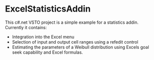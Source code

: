 # ExcelStatisticsAddin
This c#.net VSTO project is a simple example for a statistics addin. Currently it contains:
- Integration into the Excel menu
- Selection of input and output cell ranges using a refedit control
- Estimating the parameters of a Weibull distribution using Excels goal seek capability and Excel formulas.
